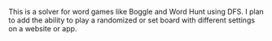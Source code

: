 This is a solver for word games like Boggle and Word Hunt using DFS. I plan to add the ability to play a randomized or set board with different settings on a website or app.
